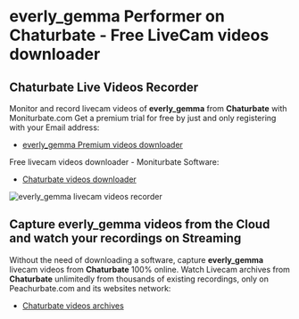 # everly_gemma Performer on Chaturbate - Free LiveCam videos downloader

## Chaturbate Live Videos Recorder

Monitor and record livecam videos of **everly_gemma** from **Chaturbate** with Moniturbate.com
Get a premium trial for free by just and only registering with your Email address:
* [everly_gemma Premium videos downloader](https://moniturbate.com/request-demo-licence-key.html)

Free livecam videos downloader - Moniturbate Software:
* [Chaturbate videos downloader](https://moniturbate.com/moniturbate-download-software.html)

![everly_gemma livecam videos recorder](https://peachurnet.com/templates/moniturbate-software.png)


## Capture everly_gemma videos from the Cloud and watch your recordings on Streaming

Without the need of downloading a software, capture **everly_gemma** livecam videos from **Chaturbate** 100% online.
Watch Livecam archives from **Chaturbate** unlimitedly from thousands of existing recordings, only on Peachurbate.com and its websites network:
* [Chaturbate videos archives](https://peachurnet.com/)